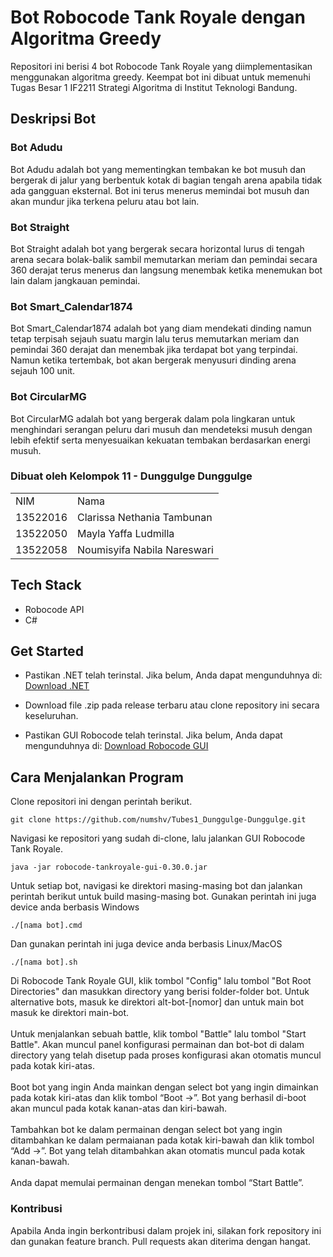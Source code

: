 # Bot Robocode Tank Royale dengan Algoritma Greedy

Repositori ini berisi 4 bot Robocode Tank Royale yang diimplementasikan menggunakan algoritma greedy. Keempat bot ini dibuat untuk memenuhi Tugas Besar 1 IF2211 Strategi Algoritma di Institut Teknologi Bandung.

## Deskripsi Bot
### Bot Adudu
Bot Adudu adalah bot yang mementingkan tembakan ke bot musuh dan bergerak di jalur yang berbentuk kotak di bagian tengah arena apabila tidak ada gangguan eksternal. Bot ini terus menerus memindai bot musuh dan akan mundur jika terkena peluru atau bot lain.
### Bot Straight
Bot Straight adalah bot yang bergerak secara horizontal lurus di tengah arena secara bolak-balik sambil memutarkan meriam dan pemindai secara 360 derajat terus menerus dan langsung menembak ketika menemukan bot lain dalam jangkauan pemindai.
### Bot Smart_Calendar1874
Bot Smart_Calendar1874 adalah bot yang diam mendekati dinding namun tetap terpisah sejauh suatu margin lalu terus memutarkan meriam dan pemindai 360 derajat dan menembak jika terdapat bot yang terpindai. Namun ketika tertembak, bot akan bergerak menyusuri dinding arena sejauh 100 unit.
### Bot CircularMG
Bot CircularMG adalah bot yang bergerak dalam pola lingkaran untuk menghindari serangan peluru dari musuh dan mendeteksi musuh dengan lebih efektif serta menyesuaikan kekuatan tembakan berdasarkan energi musuh.

<div id="contributor">
  <strong>
    <h3>Dibuat oleh Kelompok 11 - Dunggulge Dunggulge</h3>
    <table align="center">
      <tr>
        <td>NIM</td>
        <td>Nama</td>
      </tr>
      <tr>
        <td>13522016</td>
        <td>Clarissa Nethania Tambunan</td>
      </tr>
      <tr>
        <td>13522050</td>
        <td>Mayla Yaffa Ludmilla</td>
      </tr>
      <tr>
        <td>13522058</td>
        <td>Noumisyifa Nabila Nareswari</td>
      </tr>
    </table>
  </strong>
</div>

## Tech Stack
- Robocode API
- C#

## Get Started

- Pastikan .NET telah terinstal. Jika belum, Anda dapat mengunduhnya di:
  [Download .NET](https://dotnet.microsoft.com/id-id/download)

- Download file .zip pada release terbaru atau clone repository ini secara keseluruhan.

- Pastikan GUI Robocode telah terinstal. Jika belum, Anda dapat mengunduhnya di:
  [Download Robocode GUI](https://github.com/Ariel-HS/tubes1-if2211-starter-pack/releases/tag/v1.0)

## Cara Menjalankan Program
Clone repositori ini dengan perintah berikut.
```shell
git clone https://github.com/numshv/Tubes1_Dunggulge-Dunggulge.git
```
Navigasi ke repositori yang sudah di-clone, lalu jalankan GUI Robocode Tank Royale.

```shell
java -jar robocode-tankroyale-gui-0.30.0.jar
```
Untuk setiap bot, navigasi ke direktori masing-masing bot dan jalankan perintah berikut untuk build masing-masing bot. Gunakan perintah ini juga device anda berbasis Windows
```shell
./[nama bot].cmd
```
Dan gunakan perintah ini juga device anda berbasis Linux/MacOS
```shell
./[nama bot].sh
```

Di Robocode Tank Royale GUI, klik tombol "Config" lalu tombol "Bot Root Directories" dan masukkan directory yang berisi folder-folder bot. Untuk alternative bots, masuk ke direktori alt-bot-[nomor] dan untuk main bot masuk ke direktori main-bot.
<br />
<br />
Untuk menjalankan sebuah battle, klik tombol "Battle" lalu tombol "Start Battle". 
Akan muncul panel konfigurasi permainan dan bot-bot di dalam directory yang telah disetup pada proses konfigurasi akan otomatis muncul pada kotak kiri-atas.
<br />
<br />
Boot bot yang ingin Anda mainkan dengan select  bot yang ingin dimainkan pada kotak kiri-atas dan klik tombol “Boot →”.
Bot yang berhasil di-boot akan muncul pada kotak kanan-atas dan kiri-bawah.
<br />
<br />
Tambahkan bot ke dalam permainan dengan select bot yang ingin ditambahkan ke dalam permaianan pada kotak kiri-bawah dan klik tombol “Add →”.
Bot yang telah ditambahkan akan otomatis muncul pada kotak kanan-bawah.
<br />
<br />
Anda dapat memulai permainan dengan  menekan tombol “Start Battle”.

### Kontribusi
 Apabila Anda ingin berkontribusi dalam projek ini, silakan fork repository ini dan gunakan feature branch. Pull requests akan diterima dengan hangat.

